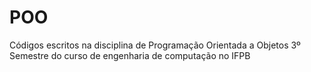 # POO
Códigos escritos na  disciplina de Programação Orientada a Objetos 3º Semestre do curso de engenharia de computação no IFPB 
